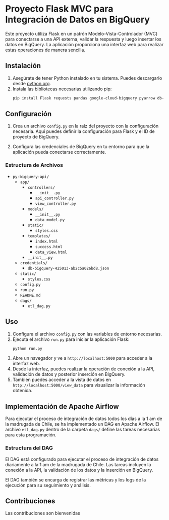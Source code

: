 # Proyecto Flask MVC para Integración de Datos en BigQuery

Este proyecto utiliza Flask en un patrón Modelo-Vista-Controlador (MVC) para conectarse a una API externa, validar la respuesta y luego insertar los datos en BigQuery. La aplicación proporciona una interfaz web para realizar estas operaciones de manera sencilla.

## Instalación

1. Asegúrate de tener Python instalado en tu sistema. Puedes descargarlo desde [python.org](https://www.python.org/downloads/).
2. Instala las bibliotecas necesarias utilizando pip:
    ```bash
    pip install Flask requests pandas google-cloud-bigquery pyarrow db-dtypes
    ```

## Configuración

1. Crea un archivo `config.py` en la raíz del proyecto con la configuración necesaria. Aquí puedes definir la configuración para Flask y el ID de proyecto de BigQuery.

2. Configura las credenciales de BigQuery en tu entorno para que la aplicación pueda conectarse correctamente.

### Estructura de Archivos

- `py-bigquery-api/`
  - `app/`
    - `controllers/`
      - `__init__.py`
      - `api_controller.py`
      - `view_controller.py`
    - `models/`
      - `__init__.py`
      - `data_model.py`
    - `static/`
      - `styles.css`
    - `templates/`
      - `index.html`
      - `success.html`
      - `data_view.html`
    - `__init__.py`
  - `credentials/`
    - `db-bigquery-425013-ab2c5a026bd8.json`
  - `static/`
    - `styles.css`
  - `config.py`
  - `run.py`
  - `README.md`
  - `dags/`
    - `etl_dag.py`

## Uso

1. Configura el archivo `config.py` con las variables de entorno necesarias.
2. Ejecuta el archivo `run.py` para iniciar la aplicación Flask:
    ```bash
    python run.py
    ```
3. Abre un navegador y ve a `http://localhost:5000` para acceder a la interfaz web.
4. Desde la interfaz, puedes realizar la operación de conexión a la API, validación de datos y posterior inserción en BigQuery.
5. También puedes acceder a la vista de datos en `http://localhost:5000/view_data` para visualizar la información obtenida.

## Implementación de Apache Airflow

Para ejecutar el proceso de integración de datos todos los días a la 1 am de la madrugada de Chile, se ha implementado un DAG en Apache Airflow. El archivo `etl_dag.py` dentro de la carpeta `dags/` define las tareas necesarias para esta programación.

### Estructura del DAG

El DAG está configurado para ejecutar el proceso de integración de datos diariamente a la 1 am de la madrugada de Chile. Las tareas incluyen la conexión a la API, la validación de los datos y la inserción en BigQuery.

El DAG también se encarga de registrar las métricas y los logs de la ejecución para su seguimiento y análisis.

## Contribuciones

Las contribuciones son bienvenidas
